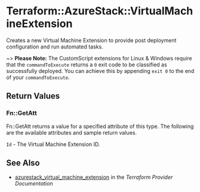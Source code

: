 # Terraform::AzureStack::VirtualMachineExtension

Creates a new Virtual Machine Extension to provide post deployment configuration
and run automated tasks.

~> **Please Note:** The CustomScript extensions for Linux & Windows require that the `commandToExecute` returns a `0` exit code to be classified as successfully deployed. You can achieve this by appending `exit 0` to the end of your `commandToExecute`.

## Return Values

### Fn::GetAtt

Fn::GetAtt returns a value for a specified attribute of this type. The following are the available attributes and sample return values.

`Id` - The Virtual Machine Extension ID.

## See Also

* [azurestack_virtual_machine_extension](https://www.terraform.io/docs/providers/azurestack/r/virtual_machine_extension.html) in the _Terraform Provider Documentation_